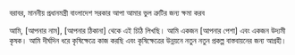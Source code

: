 
বরাবর,
মাননীয় প্রধানমন্ত্রী বাংলাদেশ সরকার 
আপা আমার ভুল ত্রুটির জন্য ক্ষমা করব

আমি, [আপনার নাম], [আপনার ঠিকানা] থেকে এই চিঠি লিখছি। আমি একজন [আপনার পেশা] এবং একজন উদ্যমী কৃষক। আমি দীর্ঘদিন ধরে কৃষিক্ষেত্রে কাজ করছি এবং কৃষিক্ষেত্রের উন্নয়নে নতুন নতুন প্রকল্প বাস্তবায়নের জন্য আগ্রহী।